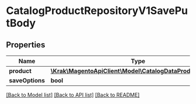 # CatalogProductRepositoryV1SavePutBody

## Properties
Name | Type | Description | Notes
------------ | ------------- | ------------- | -------------
**product** | [**\Krak\MagentoApiClient\Model\CatalogDataProductInterface**](CatalogDataProductInterface.md) |  | 
**saveOptions** | **bool** |  | [optional] 

[[Back to Model list]](../README.md#documentation-for-models) [[Back to API list]](../README.md#documentation-for-api-endpoints) [[Back to README]](../README.md)


